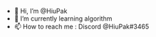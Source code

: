 - 👋 Hi, I’m @HiuPak
- 🌱 I’m currently learning algorithm
- 📫 How to reach me : Discord @HiuPak#3465

<!---
HiuPak/HiuPak is a ✨ special ✨ repository because its `README.md` (this file) appears on your GitHub profile.
You can click the Preview link to take a look at your changes.
--->
